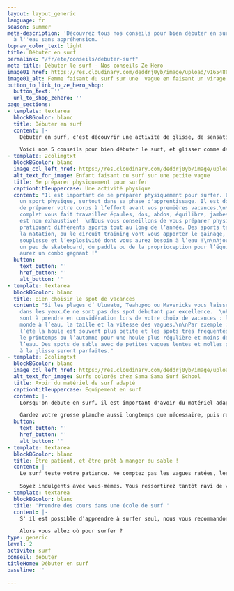 ```yaml
---
layout: layout_generic
language: fr
season: summer
meta-description: 'Découvrez tous nos conseils pour bien débuter en surf afin de mettre
  à l''eau sans appréhension. '
topnav_color_text: light
title: Débuter en surf
permalink: "/fr/ete/conseils/debuter-surf"
meta-title: Débuter le surf - Nos conseils Ze Hero
image01_href: https://res.cloudinary.com/deddrj0yb/image/upload/v1654866880/website/summer/ting-tse-wang-vvyiIlWGsrU-unsplash.jpg
image01_alt: Femme faisant du surf sur une  vague en faisant un virage
button_to_link_to_ze_hero_shop:
  button_text: ''
  url_to_shop_zehero: ''
page_sections:
- template: textarea
  blockBGcolor: blanc
  title: Débuter en surf
  content: |-
    Débuter en surf, c'est découvrir une activité de glisse, de sensation dans un milieu naturel. C'est partir découvrir les longues plages de la côte Atlantique, découvrir l'ambiance surf. Vous rêvez de glisse, de vagues, de soleil, de tubes et de hang-ten ?

    Voici nos 5 conseils pour bien débuter le surf, et glisser comme dans vos rêves !
- template: 2colimgtxt
  blockBGcolor: blanc
  image_col_left_href: https://res.cloudinary.com/deddrj0yb/image/upload/v1651477287/website/Sama%20Sama/surf-enfant-mimizan.jpg
  alt_text_for_image: Enfant faisant du surf sur une petite vague
  title: Se préparer physiquement pour surfer
  captiontitleuppercase: Une activité physique
  content: "Il est important de se préparer physiquement pour surfer. Le surf est
    un sport physique, surtout dans sa phase d'apprentissage. Il est donc important
    de préparer votre corps à l’effort avant vos premières vacances.\n\nCe sport très
    complet vous fait travailler épaules, dos, abdos, équilibre, jambes… la liste
    est non exhaustive!  \nNous vous conseillons de vous préparer physiquement en
    pratiquant différents sports tout au long de l’année. Des sports tels que le yoga,
    la natation, ou le circuit training vont vous apporter le gainage, la force, la
    souplesse et l’explosivité dont vous aurez besoin à l’eau !\n\nAjoutez à cela
    un peu de skateboard, du paddle ou de la proprioception pour l’équilibre et vous
    aurez un combo gagnant !"
  button:
    text_button: ''
    href_button: ''
    alt_button: ''
- template: textarea
  blockBGcolor: blanc
  title: Bien choisir le spot de vacances
  content: "Si les plages d’ Uluwatu, Teahupoo ou Mavericks vous laissent des étoiles
    dans les yeux…Ce ne sont pas des spot débutant par excellence.  \nPlusieurs facteurs
    sont à prendre en considération lors de votre choix de vacances : la saison, le
    monde à l’eau, la taille et la vitesse des vagues.\n\nPar exemple : en France
    l’été la houle est souvent plus petite et les spots très fréquentés. Privilégiez
    le printemps ou l’automne pour une houle plus régulière et moins de surfeurs à
    l’eau. Des spots de sable avec de petites vagues lentes et molles pour vous initier
    à la glisse seront parfaites."
- template: 2colimgtxt
  blockBGcolor: blanc
  image_col_left_href: https://res.cloudinary.com/deddrj0yb/image/upload/v1649066104/website/Sama%20Sama/226734982_127748049518132_4391291001134263191_n.jpg
  alt_text_for_image: Surfs colorés chez Sama Sama Surf School
  title: Avoir du matériel de surf adapté
  captiontitleuppercase: Equipement en surf
  content: |-
    Lorsqu'on débute en surf, il est important d'avoir du matériel adapté à notre niveau. Les longues planches en mousse avec un gros litrage sont les meilleures pour débuter, avoir de bonnes sensations et se faire plaisir. Elles seront moins pratiques à transporter, et moins cool sur la plage que le shortboard de Kelly Slater. Mais tellement plus agréables pour surfer les mousses, et prendre du plaisir !

    Gardez votre grosse planche aussi longtemps que nécessaire, puis réduisez le volume petit à petit. Changer de matériel trop vite est décourageant.
  button:
    text_button: ''
    href_button: ''
    alt_button: ''
- template: textarea
  blockBGcolor: blanc
  title: Être patient, et être prêt à manger du sable !
  content: |-
    Le surf teste votre patience. Ne comptez pas les vagues ratées, les takes-off désastreux, ou les fois où vous boirez la tasse ou mangerez du sable… Chaque session est différente, tant au niveau de la direction du vent, de la houle, de la puissance des vagues, ou de l'heure de la marée.

    Soyez indulgents avec vous-mêmes. Vous ressortirez tantôt ravi de votre performance, tantôt dépité. Mais une session est une session. Vous en ressortirez forcément meilleurs qu’en allant à l’eau. Meilleur en lecture de vagues, meilleur à la rame ou meilleur en wipe-out !
- template: textarea
  blockBGcolor: blanc
  title: 'Prendre des cours dans une école de surf '
  content: |-
    S' il est possible d’apprendre à surfer seul, nous vous recommandons de vous rendre en école de surf pour être pris en charge par un moniteur de surf diplômé. Il sera le garant de votre sécurité, vous donnera les bons conseils au bon moment. Comment utiliser le courant pour aller au peak sans se fatiguer, les règles à suivre à l’eau, quel type de planche, quel spot pour quel conditions etc… Vous n’aurez qu'à vous laisser guider pour progresser.

    Alors vous allez où pour surfer ?
type: generic
level: 2
activite: surf
conseil: debuter
titleHome: Débuter en surf
baseline: ''

---
```

